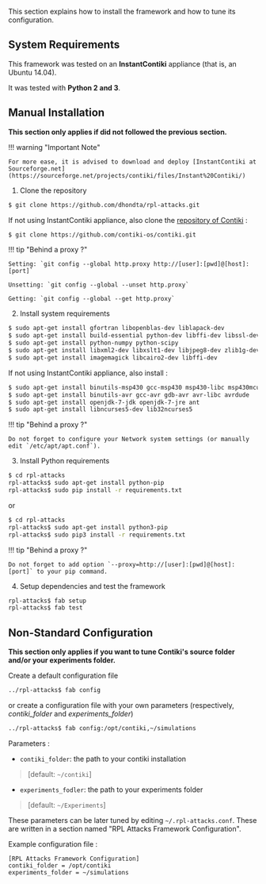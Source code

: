 This section explains how to install the framework and how to tune its configuration.

## System Requirements

This framework was tested on an **InstantContiki** appliance (that is, an Ubuntu 14.04).

It was tested with **Python 2 and 3**.


## Manual Installation

**This section only applies if did not followed the previous section.**

!!! warning "Important Note"

    For more ease, it is advised to download and deploy [InstantContiki at Sourceforge.net](https://sourceforge.net/projects/contiki/files/Instant%20Contiki/)

1. Clone the repository

```sh
$ git clone https://github.com/dhondta/rpl-attacks.git
```
 
If not using InstantContiki appliance, also clone the [repository of Contiki](https://github.com/contiki-os/contiki) :

```sh
$ git clone https://github.com/contiki-os/contiki.git
```
 
!!! tip "Behind a proxy ?"
    
    Setting: `git config --global http.proxy http://[user]:[pwd]@[host]:[port]`
    
    Unsetting: `git config --global --unset http.proxy`
    
    Getting: `git config --global --get http.proxy`

2. Install system requirements

```sh
$ sudo apt-get install gfortran libopenblas-dev liblapack-dev
$ sudo apt-get install build-essential python-dev libffi-dev libssl-dev
$ sudo apt-get install python-numpy python-scipy
$ sudo apt-get install libxml2-dev libxslt1-dev libjpeg8-dev zlib1g-dev
$ sudo apt-get install imagemagick libcairo2-dev libffi-dev
```
 
If not using InstantContiki appliance, also install :

```sh
$ sudo apt-get install binutils-msp430 gcc-msp430 msp430-libc msp430mcu mspdebug
$ sudo apt-get install binutils-avr gcc-avr gdb-avr avr-libc avrdude
$ sudo apt-get install openjdk-7-jdk openjdk-7-jre ant
$ sudo apt-get install libncurses5-dev lib32ncurses5
```

!!! tip "Behind a proxy ?"

    Do not forget to configure your Network system settings (or manually edit `/etc/apt/apt.conf`).

3. Install Python requirements

```sh
$ cd rpl-attacks
rpl-attacks$ sudo apt-get install python-pip
rpl-attacks$ sudo pip install -r requirements.txt
```

or

```sh
$ cd rpl-attacks
rpl-attacks$ sudo apt-get install python3-pip
rpl-attacks$ sudo pip3 install -r requirements.txt
```

!!! tip "Behind a proxy ?"

    Do not forget to add option `--proxy=http://[user]:[pwd]@[host]:[port]` to your pip command.
 
4. Setup dependencies and test the framework

```sh
rpl-attacks$ fab setup
rpl-attacks$ fab test
```

## Non-Standard Configuration

**This section only applies if you want to tune Contiki's source folder and/or your experiments folder.**

Create a default configuration file

```sh
../rpl-attacks$ fab config
```

 or create a configuration file with your own parameters (respectively, *contiki_folder* and *experiments_folder*)

```sh
../rpl-attacks$ fab config:/opt/contiki,~/simulations
```

Parameters :

- `contiki_folder`: the path to your contiki installation

>  [default: `~/contiki`]

- `experiments_fodler`: the path to your experiments folder

>  [default: `~/Experiments`]

These parameters can be later tuned by editing ``~/.rpl-attacks.conf``. These are written in a section named "RPL Attacks Framework Configuration".

Example configuration file :

```
[RPL Attacks Framework Configuration]
contiki_folder = /opt/contiki
experiments_folder = ~/simulations
```
